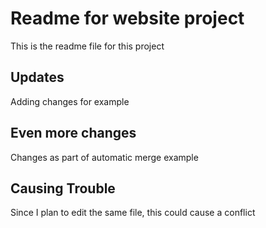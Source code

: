 # Readme for website project

This is the readme file for this project

## Updates

Adding changes for example

## Even more changes

Changes as part of automatic merge example

## Causing Trouble
Since I plan to edit the same file, this could cause a conflict
